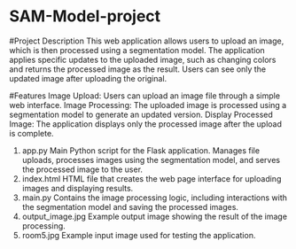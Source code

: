 # SAM-Model-project

#Project Description
This web application allows users to upload an image, which is then processed using a segmentation model. The application applies specific updates to the uploaded image, such as changing colors and returns the processed image as the result. Users can see only the updated image after uploading the original.

#Features
Image Upload: Users can upload an image file through a simple web interface.
Image Processing: The uploaded image is processed using a segmentation model to generate an updated version.
Display Processed Image: The application displays only the processed image after the upload is complete.

1. app.py
Main Python script for the Flask application. Manages file uploads, processes images using the segmentation model, and serves the processed image to the user.
2. index.html
HTML file that creates the web page interface for uploading images and displaying results.
3. main.py
Contains the image processing logic, including interactions with the segmentation model and saving the processed images.
4. output_image.jpg
Example output image showing the result of the image processing.
5. room5.jpg
Example input image used for testing the application.







